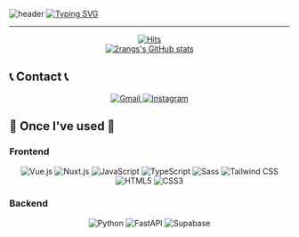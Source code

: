 ![header](https://capsule-render.vercel.app/api?type=waving&color=ff3399&text=&animation=twinkling&height=200)
[![Typing SVG](https://readme-typing-svg.demolab.com?font=Alkatra&weight=500&size=45&duration=3500&pause=3&color=76c893&center=false&vCenter=false&multiline=true&repeat=true&width=1000&height=100&lines=Welcome+to+2rangs's+GitHub!👋)](https://git.io/typing-svg)

-------

<div align="center">
    <a href="https://hits.seeyoufarm.com">
        <img src="https://hits.seeyoufarm.com/api/count/incr/badge.svg?url=https%3A%2F%2Fgithub.com%2F2rangs&count_bg=%23A3BE8C&title_bg=%23555555&icon=&icon_color=%23E7E7E7&title=GITHUB&edge_flat=false" alt="Hits">
    </a>
</div>

<div align="center">
    <a href="https://github.com/2rangs">
        <img src="https://github-readme-stats.vercel.app/api?username=2rangs&include_all_commits=true&show_icons=true&theme=vue&hide_border=true" alt="2rangs's GitHub stats">
    </a>
</div>

## 📞 Contact 📞
<div align="center">
    <a href="mailto:2_rang25@naver.com">
        <img src="https://img.shields.io/badge/Gmail-EA4335?style=for-the-badge&logo=gmail&logoColor=white" alt="Gmail">
    </a>
    <a href="https://www.instagram.com/kyasi0205">
        <img src="https://img.shields.io/badge/Instagram-E4405F?style=for-the-badge&logo=instagram&logoColor=white" alt="Instagram">
    </a>
</div>

## 🔨 Once I've used 🔨

### Frontend
<div align="center">
    <img src="https://img.shields.io/badge/Vue.js-4FC08D?style=for-the-badge&logo=vue.js&logoColor=white" alt="Vue.js">
    <img src="https://img.shields.io/badge/Nuxt.js-00DC82?style=for-the-badge&logo=nuxt.js&logoColor=white" alt="Nuxt.js">
    <img src="https://img.shields.io/badge/JavaScript-F7DF1E?style=for-the-badge&logo=javascript&logoColor=black" alt="JavaScript">
    <img src="https://img.shields.io/badge/TypeScript-3178C6?style=for-the-badge&logo=typescript&logoColor=white" alt="TypeScript">
    <img src="https://img.shields.io/badge/Sass-CC6699?style=for-the-badge&logo=sass&logoColor=white" alt="Sass">
    <img src="https://img.shields.io/badge/Tailwind_CSS-38B2AC?style=for-the-badge&logo=tailwind-css&logoColor=white" alt="Tailwind CSS">
    <img src="https://img.shields.io/badge/HTML5-E34F26?style=for-the-badge&logo=html5&logoColor=white" alt="HTML5">
    <img src="https://img.shields.io/badge/CSS3-1572B6?style=for-the-badge&logo=css3&logoColor=white" alt="CSS3">
</div>

### Backend
<div align="center">
    <img src="https://img.shields.io/badge/Python-3776AB?style=for-the-badge&logo=python&logoColor=white" alt="Python">
    <img src="https://img.shields.io/badge/FastAPI-276DC3?style=for-the-badge&logo=fastapi&logoColor=white" alt="FastAPI">
    <img src="https://img.shields.io/badge/Supabase-3ECF8E?style=for-the-badge&logo=supabase&logoColor=white" alt="Supabase">
</div>
